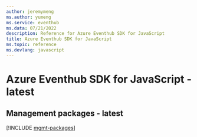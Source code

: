 ```yaml
---
author: jeremymeng
ms.author: yumeng
ms.service: eventhub
ms.data: 07/21/2022
description: Reference for Azure Eventhub SDK for JavaScript
title: Azure Eventhub SDK for JavaScript
ms.topic: reference
ms.devlang: javascript
---
```

# Azure Eventhub SDK for JavaScript - latest

## Management packages - latest
[!INCLUDE [mgmt-packages](eventhub-mgmt-index.md)]